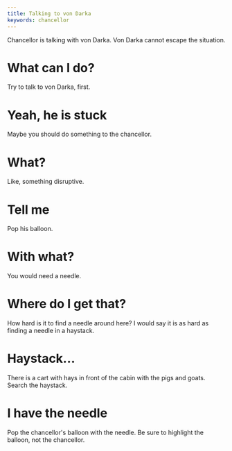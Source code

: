 ```yaml
---
title: Talking to von Darka
keywords: chancellor
---
```


Chancellor is talking with von Darka. Von Darka cannot escape the situation.

# What can I do?
Try to talk to von Darka, first.

# Yeah, he is stuck
Maybe you should do something to the chancellor.

# What?
Like, something disruptive.

# Tell me
Pop his balloon.

# With what?
You would need a needle.

# Where do I get that?
How hard is it to find a needle around here? I would say it is as hard as finding a needle in a haystack.

# Haystack...
There is a cart with hays in front of the cabin with the pigs and goats. Search the haystack.

# I have the needle
Pop the chancellor's balloon with the needle. Be sure to highlight the balloon, not the chancellor.
